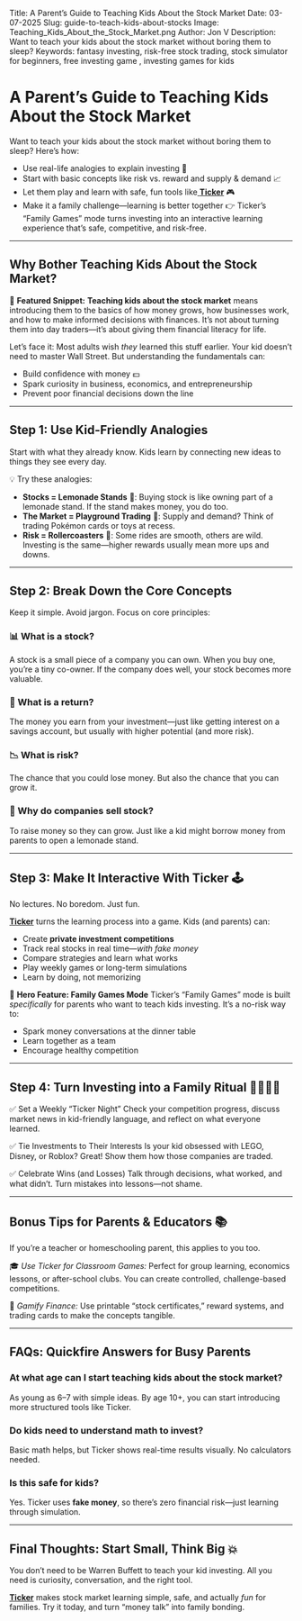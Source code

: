 Title: A Parent’s Guide to Teaching Kids About the Stock Market
Date: 03-07-2025
Slug: guide-to-teach-kids-about-stocks
Image: Teaching_Kids_About_the_Stock_Market.png
Author: Jon V
Description: Want to teach your kids about the stock market without boring them to sleep?
Keywords: fantasy investing, risk-free stock trading, stock simulator for beginners, free investing game , investing games for kids

# **A Parent’s Guide to Teaching Kids About the Stock Market**

Want to teach your kids about the stock market without boring them to sleep?
Here’s how:

- Use real-life analogies to explain investing 🛒
- Start with basic concepts like risk vs. reward and supply & demand 📈
- Let them play and learn with safe, fun tools like[ **Ticker**](https://heyticker.com "‌") 🎮
- Make it a family challenge—learning is better together
  👉 Ticker’s “Family Games” mode turns investing into an interactive learning experience that’s safe, competitive, and risk-free.

---

## **Why Bother Teaching Kids About the Stock Market?**

📌 **Featured Snippet:**
**Teaching kids about the stock market** means introducing them to the basics of how money grows, how businesses work, and how to make informed decisions with finances. It’s not about turning them into day traders—it’s about giving them financial literacy for life.

Let’s face it: Most adults wish _they_ learned this stuff earlier.
Your kid doesn’t need to master Wall Street. But understanding the fundamentals can:

- Build confidence with money 💵
- Spark curiosity in business, economics, and entrepreneurship
- Prevent poor financial decisions down the line

---

## **Step 1: Use Kid-Friendly Analogies**

Start with what they already know. Kids learn by connecting new ideas to things they see every day.

💡 Try these analogies:

- **Stocks = Lemonade Stands** 🍋: Buying stock is like owning part of a lemonade stand. If the stand makes money, you do too.
- **The Market = Playground Trading** 🧸: Supply and demand? Think of trading Pokémon cards or toys at recess.
- **Risk = Rollercoasters** 🎢: Some rides are smooth, others are wild. Investing is the same—higher rewards usually mean more ups and downs.

---

## **Step 2: Break Down the Core Concepts**

Keep it simple. Avoid jargon. Focus on core principles:

### **📊 What is a stock?**

A stock is a small piece of a company you can own. When you buy one, you’re a tiny co-owner. If the company does well, your stock becomes more valuable.

### **💸 What is a return?**

The money you earn from your investment—just like getting interest on a savings account, but usually with higher potential (and more risk).

### **📉 What is risk?**

The chance that you could lose money. But also the chance that you can grow it.

### **💼 Why do companies sell stock?**

To raise money so they can grow. Just like a kid might borrow money from parents to open a lemonade stand.

---

## **Step 3: Make It Interactive With Ticker 🕹️**

No lectures. No boredom. Just fun.

[**Ticker**](https://heyticker.com "‌") turns the learning process into a game. Kids (and parents) can:

- Create **private investment competitions**
- Track real stocks in real time—_with fake money_
- Compare strategies and learn what works
- Play weekly games or long-term simulations
- Learn by doing, not memorizing

🌟 **Hero Feature: Family Games Mode**
Ticker’s “Family Games” mode is built _specifically_ for parents who want to teach kids investing. It’s a no-risk way to:

- Spark money conversations at the dinner table
- Learn together as a team
- Encourage healthy competition

---

## **Step 4: Turn Investing into a Family Ritual 👨‍👩‍👧‍👦**

✅ Set a Weekly “Ticker Night”
Check your competition progress, discuss market news in kid-friendly language, and reflect on what everyone learned.

✅ Tie Investments to Their Interests
Is your kid obsessed with LEGO, Disney, or Roblox? Great! Show them how those companies are traded.

✅ Celebrate Wins (and Losses)
Talk through decisions, what worked, and what didn’t. Turn mistakes into lessons—not shame.

---

## **Bonus Tips for Parents & Educators 📚**

If you’re a teacher or homeschooling parent, this applies to you too.

🎓 _Use Ticker for Classroom Games:_
Perfect for group learning, economics lessons, or after-school clubs. You can create controlled, challenge-based competitions.

🎨 _Gamify Finance:_
Use printable “stock certificates,” reward systems, and trading cards to make the concepts tangible.

---

## **FAQs: Quickfire Answers for Busy Parents**

### **At what age can I start teaching kids about the stock market?**

As young as 6–7 with simple ideas. By age 10+, you can start introducing more structured tools like Ticker.

### **Do kids need to understand math to invest?**

Basic math helps, but Ticker shows real-time results visually. No calculators needed.

### **Is this safe for kids?**

Yes. Ticker uses **fake money**, so there’s zero financial risk—just learning through simulation.

---

## **Final Thoughts: Start Small, Think Big 💥**

You don’t need to be Warren Buffett to teach your kid investing. All you need is curiosity, conversation, and the right tool.

[**Ticker**](https://heyticker.com "‌") makes stock market learning simple, safe, and actually _fun_ for families. Try it today, and turn “money talk” into family bonding.
